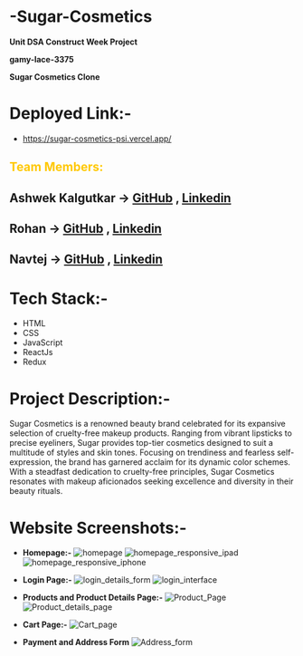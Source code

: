 # -Sugar-Cosmetics

**Unit DSA Construct Week Project**

**gamy-lace-3375**

**Sugar Cosmetics Clone**

# Deployed Link:-
- https://sugar-cosmetics-psi.vercel.app/

## <span style="color:rgb(255, 200, 0)"> Team Members: </span>

## Ashwek Kalgutkar -> [GitHub](https://github.com/ashwekkalgutkar) , [Linkedin](https://www.linkedin.com/in/ashwek-kalgutkar/)

## Rohan -> [GitHub](https://github.com/RohanKansara01) , [Linkedin](https://www.linkedin.com/in/rohankansara/)

## Navtej -> [GitHub](https://github.com/navtejnt1) , [Linkedin](https://www.linkedin.com/in/navtej-anand/)

# Tech Stack:-
- HTML
- CSS
- JavaScript
- ReactJs
- Redux

# Project Description:-
Sugar Cosmetics is a renowned beauty brand celebrated for its expansive selection of cruelty-free makeup products. Ranging from vibrant lipsticks to precise eyeliners, Sugar provides top-tier cosmetics designed to suit a multitude of styles and skin tones. Focusing on trendiness and fearless self-expression, the brand has garnered acclaim for its dynamic color schemes. With a steadfast dedication to cruelty-free principles, Sugar Cosmetics resonates with makeup aficionados seeking excellence and diversity in their beauty rituals.

# Website Screenshots:-

- **Homepage:-**
![homepage](https://github.com/ashwekkalgutkar/-Sugar-Cosmetics/assets/142526317/b036845d-a306-4c5a-b8df-5aceab5beca6)
![homepage_responsive_ipad](https://github.com/ashwekkalgutkar/-Sugar-Cosmetics/assets/142526317/8d152a22-3c89-4187-8d30-ea26ed7974b9)
![homepage_responsive_iphone](https://github.com/ashwekkalgutkar/-Sugar-Cosmetics/assets/142526317/bd22e9ed-d1f9-4b0e-a2f0-cc9712340a85)

- **Login Page:-**
![login_details_form](https://github.com/ashwekkalgutkar/-Sugar-Cosmetics/assets/142526317/863eb37e-23c8-4057-845c-6eeb6b8ae00e)
![login_interface](https://github.com/ashwekkalgutkar/-Sugar-Cosmetics/assets/142526317/2f82fe61-5fa8-43f7-9260-fa28183c1bde)

- **Products and Product Details Page:-**
![Product_Page](https://github.com/ashwekkalgutkar/-Sugar-Cosmetics/assets/142526317/873f1c92-2b0f-46ba-9b64-8c3828cfac51)
![Product_details_page](https://github.com/ashwekkalgutkar/-Sugar-Cosmetics/assets/142526317/b7142ecc-2a82-447b-acff-e8e38fc8401b)

- **Cart Page:-**
![Cart_page](https://github.com/ashwekkalgutkar/-Sugar-Cosmetics/assets/142526317/669577a7-498a-4e51-a63b-3ef307d07fc5)

- **Payment and Address Form**
![Address_form](https://github.com/ashwekkalgutkar/-Sugar-Cosmetics/assets/142526317/56a197bf-60ea-4dbc-bdf5-7a3ed30d11db)
